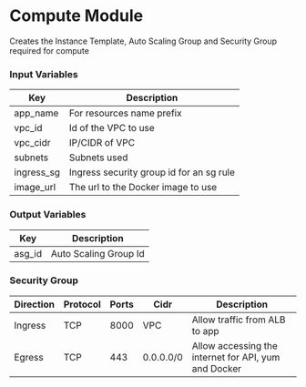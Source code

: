 # Compute Module
Creates the Instance Template, Auto Scaling Group and Security Group required for compute
### Input Variables 

| Key        | Description                              |
| ---------- | ---------------------------------------- |
| app_name   | For resources name prefix                |
| vpc_id     | Id of the VPC to use                     |
| vpc_cidr   | IP/CIDR of VPC                           |
| subnets    | Subnets used                             |
| ingress_sg | Ingress security group id for an sg rule |
| image_url  | The url to the Docker image to use       |

### Output Variables

| Key      | Description                                                  |
| -------- | ------------------------------------------------------------ |
| asg_id   | Auto Scaling Group Id                                        |

### Security Group

| Direction | Protocol | Ports | Cidr      | Description                                          |
| --------- | -------- | ----- | --------- | ---------------------------------------------------- |
| Ingress   | TCP | 8000  | VPC       | Allow traffic from ALB to app                        |
| Egress    | TCP | 443   | 0.0.0.0/0 | Allow accessing the internet for API, yum and Docker |
